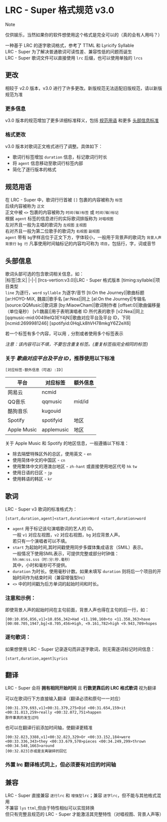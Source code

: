 # LRC - Super 格式规范 v3.0

> [!note]
> 仅供娱乐，当然如果你的软件想使用这个格式是完全可以的（真的会有人用吗？）

一种基于 LRC 的逐字歌词格式，参考了 TTML 和 Lyricify Syllable<br>
LRC - Super 为了解决普通歌词可读性差、兼容性低的问题而诞生<br>
LRC - Super 歌词文件可以直接使用 `lrc` 后缀，也可以使用单独的 `lrcs`

## 更改
相较于 v2.0 版本，v3.0 进行了许多更改。新版规范无法适配旧版规范，请以新版规范为准

### 更多信息
v3.0 版本的规范增加了更多详细标准释义，包括 [规范用语](#规范用语) 和更多 [头部信息标准](#头部信息)
### 格式更改
v3.0 版本对歌词正文格式进行了调整。具体如下：
- 歌词行标签增加 `duration` 信息，标记歌词行时长
- 将 `agent` 信息移动至歌词行标签内部
- 简化了逐行版本的格式

## 规范用语
在 LRC - Super 中，歌词行行首被 `[]` 包裹的内容被称为 `标签`<br>
后续内容被称为 `正文`<br>
正文中被 `<>` 包裹的内容被称为 `时间(轴)标签` 或 `时间(轴)标记`<br>
根据 `agent` 标签的信息进行的实际歌词排版称为 `对唱视图`<br>
左对齐且一般为主唱的歌词为 `左视图` `主视图`<br>
右对齐且一般为第二位歌手的歌词为 `右视图` `副视图`<br>
`agent` 带有 `bg`字样且位于正文下方，字体较小，一般用于背景声的歌词为 `背景人声` `背景行` `bg 行`
凡事使用时间轴标记的内容均可称为 `项目`，包括行，字，词或音节

## 头部信息
歌词头部可选的包含歌词相关信息，如：  
|标签|含义|
|-|-|
[lrcs-vertion:v3.0]|LRC - Super 格式版本
[timing:syllable]|项目类型<br>`line` 为逐行，`word` `syllable` 为逐字/音节
[ti:On the Journey]|歌曲标题
[ar:HOYO-MiX, 魏晨]|歌手名
[ar:Nea]|同上
[al:On the Journey]|专辑名
[source:QQMusic]|歌词源
[by:MiaowCham]|歌词制作者
[offset:0]|歌曲偏移量（单位毫秒）
[v1:魏晨]|用于表明演唱者 ID 所代表的歌手
[v2:Nea]|同上
[qqmusic-mid:0049lelQ3EY4jN]|歌曲对应平台及平台 ID，下同
[ncmid:2699981246]
[spotifyid:0HqjLk8hVH78mkgY6Z2eX6]

若一个标签有多个内容，可以用 `,` 分割或者使用多个标签表示

*注意：该内容可以不填，不要包含重复标签。(重复标签指完全相同的标签)*  

### 关于 ***歌曲对应平台及平台 ID***，推荐使用以下标准
```
[对应标签-额外信息（可选）:ID]
```
|平台|对应标签|额外信息
|-|-|-|
网易云|ncmid
QQ音乐|qqmusic|mid/id
酷狗音乐|kugouid
Spotify|spotifyid|地区
Apple Music|applemusic|地区

关于 Apple Music 和 Spotify 的地区信息，一般遵循以下标准：

- 除去隔壁特殊区外的总区，使用英文 - `en`
- 使用简体中文的中国区 - `cn`
- 使用繁体中文的港澳台地区 - `zh-hant` 或直接使用地区代号 `hk` `tw`
- 使用日语的日区 - `jp`
- 使用韩语的韩区 - `kr`

## 歌词
LRC - Super v3 歌词的标准格式为：
```
[start,duration,agent]<start,duration>Word <start,duration>word
```
- `agent` 用于标记该句演唱歌词的艺人的 ID。<br>
一般 `v1` 对应左视图，`v2` 对应右视图，`bg` 对应背景人声。<br>
若只有一个演唱者可以不填。
- `start` 为起始时间,其时间戳使用同步多媒体集成语言（SMIL）表示。<br>
    一般情况下使用SMIL表示，可提供完整或部分时钟值：<br>
    `hh:mm:ss.sss（时:分:秒.毫秒）` <br>
    其中，小时和毫秒可不提供。<br>
- `duration` 为时长。使用毫秒计数。如果未填写 `duration` 则将后一个项目的开始时间作为结束时间（兼容增强型lrc）<br>
- `<>` 中的时间戳为后方单词的起始时间和时长。

### **注意和示例：**<br>
即使背景人声的起始时间在主句前面，背景人声也得在主句的后一行，如：
```
[00:10.856,856,v1]<10.856,342>Had <11.198,160>to <11.358,363>have
[00:08.705,1947,bg]<8.705,456>High, <9.161,782>high <9.943,709>hopes
```

### **逐句歌词：**<br>
如果想使用 LRC - Super 记录逐句而非逐字歌词，则无需逐词标记时间信息：
```
[start,duration,agent]Lyrics
```

## 翻译
LRC - Super 会将 **拥有相同开始时间** 且 **行数更靠后的 LRC 格式歌词** 视为翻译<br>

可以在歌词行下方直接输入翻译（翻译必须和原句一一对应）
```
[00:31.379,693,v1]<00:31.379,275>Did <00:31.654,159>it <00:31.813,259>really <00:32.072,751>happen
那件事真的发生过吗
```
也可以在翻译行前添加时间轴，使翻译更精准
```
[00:32.823,3388,v1]<00:32.823,329>Or <00:33.152,184>were <00:33.336,343>they <00:33.679,570>pieces <00:34.249,299>thrown <00:34.548,1663>around
[00:32.823]亦或是支离破碎的回忆
```

### 外置 lrc 翻译格式同上，但必须要有对应的时间轴

## 兼容
LRC - Super 直接兼容 `逐行lrc` 和 `增强型lrc`；兼容 `逐字lrc`，但不能与其他格式混用<br>
不兼容 `lys` `ttml`,但由于特性相似可以实现转换<br>
但只有完整且规范的 LRC - Super 才能激活其完整特性（对唱视图、背景人声等）